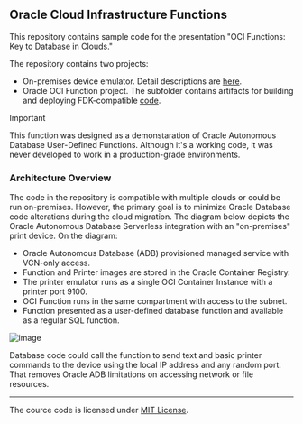## Oracle Cloud Infrastructure Functions

This repository contains sample code for the presentation "OCI Functions: Key to Database in Clouds."

The repository contains two projects:

* On-premises device emulator. Detail descriptions are [here](./onprem-ascii-device/README.md).
* Oracle OCI Function project. The subfolder contains artifacts for building and deploying FDK-compatible [code](./fn-lprint/README.MD).

> [!IMPORTANT]
> This function was designed as a demonstaration of Oracle Autonomous Database User-Defined Functions. 
> Although it's a working code, it was never developed to work in a production-grade environments. 

### Architecture Overview

The code in the repository is compatible with multiple clouds or could be run on-premises. 
However, the primary goal is to minimize Oracle Database code alterations during the cloud migration.
The diagram below depicts the Oracle Autonomous Database Serverless integration with an "on-premises" print device.
On the diagram:

* Oracle Autonomous Database (ADB) provisioned managed service with VCN-only access.
* Function and Printer images are stored in the Oracle Container Registry.
* The printer emulator runs as a single OCI Container Instance with a printer port 9100.
* OCI Function runs in the same compartment with access to the subnet.
* Function presented as a user-defined database function and available as a regular SQL function.  

![image](https://github.com/mikhailidim/oci-adb-udf/assets/10143072/6c92007d-36d7-4100-8606-a04f5fcb032c)

Database code could call the function to send text and basic printer commands to the device using the local IP address and any random port. 
That removes Oracle ADB limitations on accessing network or file resources. 

-----

The  cource code is licensed under [MIT License](./LINCENSE).
